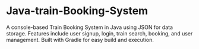 # Java-train-Booking-System
A console-based Train Booking System in Java using JSON for data storage. Features include user signup, login, train search, booking, and user management. Built with Gradle for easy build and execution.
